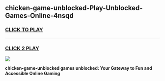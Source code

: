 
## chicken-game-unblocked-Play-Unblocked-Games-Online-4nsqd
<h3>
<a href="https://premium76.site?title=chicken-game-unblocked&ref=25A">CLICK TO PLAY</a></h3>
<hr>

<h3>
<a href="https://premium76.site?title=chicken-game-unblocked&ref=25A">CLICK 2 PLAY</a>
  
</h3>

<a href="https://premium76.site?title=chicken-game-unblocked&ref=25A"><img src="https://clearcache.store/games.png"></a>


**chicken-game-unblocked games unblocked: Your Gateway to Fun and Accessible Online Gaming**
